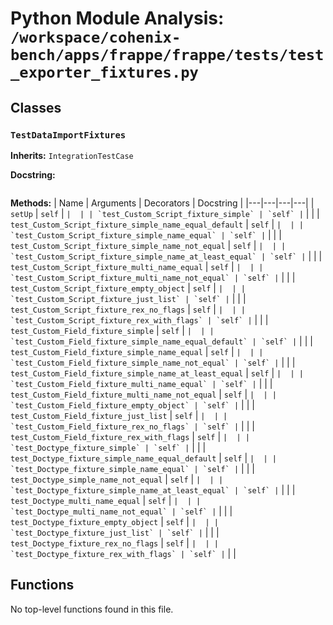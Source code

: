 # Python Module Analysis: `/workspace/cohenix-bench/apps/frappe/frappe/tests/test_exporter_fixtures.py`

## Classes

### `TestDataImportFixtures`
**Inherits:** `IntegrationTestCase`


**Docstring:**
```

```

**Methods:**
| Name | Arguments | Decorators | Docstring |
|---|---|---|---|
| `setUp` | `self` | `` |  |
| `test_Custom_Script_fixture_simple` | `self` | `` |  |
| `test_Custom_Script_fixture_simple_name_equal_default` | `self` | `` |  |
| `test_Custom_Script_fixture_simple_name_equal` | `self` | `` |  |
| `test_Custom_Script_fixture_simple_name_not_equal` | `self` | `` |  |
| `test_Custom_Script_fixture_simple_name_at_least_equal` | `self` | `` |  |
| `test_Custom_Script_fixture_multi_name_equal` | `self` | `` |  |
| `test_Custom_Script_fixture_multi_name_not_equal` | `self` | `` |  |
| `test_Custom_Script_fixture_empty_object` | `self` | `` |  |
| `test_Custom_Script_fixture_just_list` | `self` | `` |  |
| `test_Custom_Script_fixture_rex_no_flags` | `self` | `` |  |
| `test_Custom_Script_fixture_rex_with_flags` | `self` | `` |  |
| `test_Custom_Field_fixture_simple` | `self` | `` |  |
| `test_Custom_Field_fixture_simple_name_equal_default` | `self` | `` |  |
| `test_Custom_Field_fixture_simple_name_equal` | `self` | `` |  |
| `test_Custom_Field_fixture_simple_name_not_equal` | `self` | `` |  |
| `test_Custom_Field_fixture_simple_name_at_least_equal` | `self` | `` |  |
| `test_Custom_Field_fixture_multi_name_equal` | `self` | `` |  |
| `test_Custom_Field_fixture_multi_name_not_equal` | `self` | `` |  |
| `test_Custom_Field_fixture_empty_object` | `self` | `` |  |
| `test_Custom_Field_fixture_just_list` | `self` | `` |  |
| `test_Custom_Field_fixture_rex_no_flags` | `self` | `` |  |
| `test_Custom_Field_fixture_rex_with_flags` | `self` | `` |  |
| `test_Doctype_fixture_simple` | `self` | `` |  |
| `test_Doctype_fixture_simple_name_equal_default` | `self` | `` |  |
| `test_Doctype_fixture_simple_name_equal` | `self` | `` |  |
| `test_Doctype_simple_name_not_equal` | `self` | `` |  |
| `test_Doctype_fixture_simple_name_at_least_equal` | `self` | `` |  |
| `test_Doctype_multi_name_equal` | `self` | `` |  |
| `test_Doctype_multi_name_not_equal` | `self` | `` |  |
| `test_Doctype_fixture_empty_object` | `self` | `` |  |
| `test_Doctype_fixture_just_list` | `self` | `` |  |
| `test_Doctype_fixture_rex_no_flags` | `self` | `` |  |
| `test_Doctype_fixture_rex_with_flags` | `self` | `` |  |





## Functions

No top-level functions found in this file.
